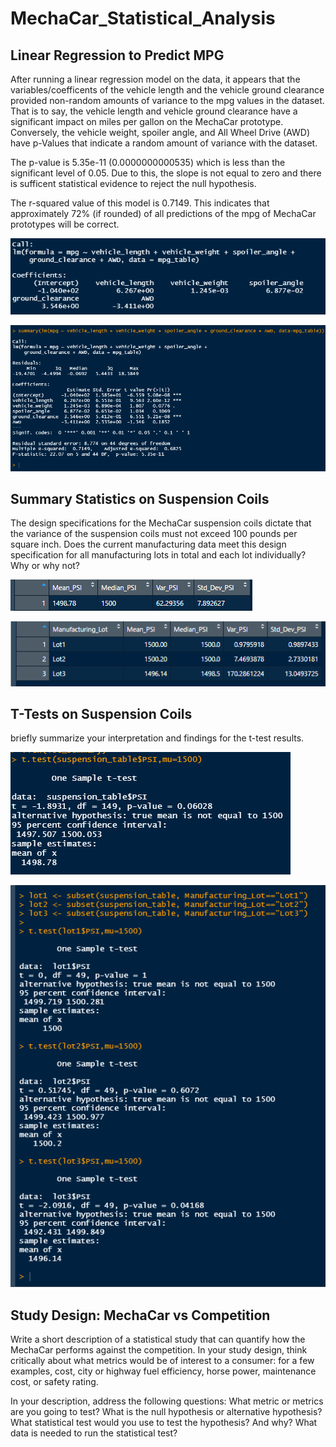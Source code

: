 # MechaCar_Statistical_Analysis

## Linear Regression to Predict MPG

After running a linear regression model on the data, it appears that the variables/coefficents of the vehicle length and the vehicle ground clearance provided non-random amounts of variance to the mpg values in the dataset. That is to say, the vehicle length and vehicle ground clearance have a significant impact on miles per gallon on the MechaCar prototype. Conversely, the vehicle weight, spoiler angle, and All Wheel Drive (AWD) have p-Values that indicate a random amount of variance with the dataset.

The p-value is 5.35e-11 (0.0000000000535) which is less than the significant level of 0.05. Due to this, the slope is not equal to zero and there is sufficent statistical evidence to reject the null hypothesis.

The r-squared value of this model is 0.7149. This indicates that approximately 72% (if rounded) of all predictions of the mpg of MechaCar prototypes will be correct.

![lm](Resources/lm.png)

![lmsum](Resources/lmsum.png)

## Summary Statistics on Suspension Coils
The design specifications for the MechaCar suspension coils dictate that the variance of the suspension coils must not exceed 100 pounds per square inch. Does the current manufacturing data meet this design specification for all manufacturing lots in total and each lot individually? Why or why not?

![total](Resources/total.png)

![lot](Resources/lot.png)

## T-Tests on Suspension Coils
briefly summarize your interpretation and findings for the t-test results.

![ttest](Resources/ttest.png)

![lotttest](Resources/lotttest.png)

## Study Design: MechaCar vs Competition
Write a short description of a statistical study that can quantify how the MechaCar performs against the competition. In your study design, think critically about what metrics would be of interest to a consumer: for a few examples, cost, city or highway fuel efficiency, horse power, maintenance cost, or safety rating.

In your description, address the following questions:
What metric or metrics are you going to test?
What is the null hypothesis or alternative hypothesis?
What statistical test would you use to test the hypothesis? And why?
What data is needed to run the statistical test?
